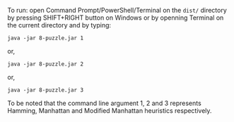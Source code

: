 To run: open Command Prompt/PowerShell/Terminal on the `dist/` directory by pressing SHIFT+RIGHT button on Windows or by openning Terminal on the current directory and by typing:

`java -jar 8-puzzle.jar 1`

or,

`java -jar 8-puzzle.jar 2`

or,

`java -jar 8-puzzle.jar 3`



To be noted that the command line argument 1, 2 and 3 represents Hamming, Manhattan and Modified Manhattan heuristics respectively.

